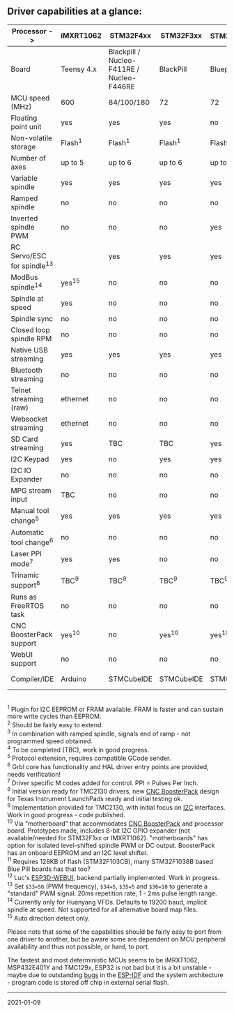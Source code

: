 ## Driver capabilities at a glance:

| Processor ->                         | iMXRT1062       | STM32F4xx       | STM32F3xx       |STM32F1xx<sup>11</sup>| SAM3X8E         | SAMD21          | ESP32           |MSP432           |LPC1768/1769       | TMC123        | TMC129x       | MSP432E401Y   | PSoC&nbsp;5 |MSP430F5529   |
|--------------------------------------|-----------------|-----------------|-----------------|----------------------|-----------------|-----------------|-----------------|-----------------|-------------------|---------------|---------------|---------------|-------------|--------------|
| Board                                |Teensy 4.x       |Blackpill / Nucleo-F411RE / Nucleo-F446RE| BlackPill | Bluepill| Due        | MKRZERO         |                 | LaunchPad       | Re-Arm / Bigtreetech SKR 1.3 / BTT SKR 1.4|LaunchPad|LaunchPad|LaunchPad|CY8CKIT-059|LaunchPad |
| MCU speed \(MHz\)                    | 600             | 84/100/180      | 72              | 72                   | 84              | 48              | 2x240           | 48              | 100/120           | 80            | 120           | 120           | 80          | 25 \(16 bit\)|
| Floating point unit                  | yes             | yes             | yes             | no                   | no              | no              | yes             | yes             | no                | yes           | yes           | yes           | no          | no           |
| Non-volatile storage                 |Flash<sup>1</sup>|Flash<sup>1</sup>|Flash<sup>1</sup>| Flash<sup>1</sup>    |Flash<sup>1</sup>|Flash<sup>1</sup>|Flash<sup>1</sup>|Flash<sup>1</sup>| Flash<sup>1</sup> | EEPROM        | EEPROM        | EEPROM        | EEPROM      |no<sup>1</sup>|
| Number of axes                       | up to 5         | up to 6         | up to 6         | up to 6              | up to 6         | 3               | 3               | 3               | up to 5           | 3             | up to 6       | up to 6       |3<sup>2</sup>| 3            |
| Variable spindle                     | yes             | yes             | yes             | yes                  | yes             | yes             | yes             | yes             | yes               | yes           | yes           | yes           | yes         | yes          |
| Ramped spindle                       | no              | no              | no              | no                   | no              | no              | yes             | no              | no                | yes           | yes           | yes           | no          | no           |
| Inverted spindle PWM                 | no              | no              | no              | yes                  | no              | no              | yes             | yes             | no                | yes           | yes           | yes           | no          | yes          |
| RC Servo/ESC for spindle<sup>13</sup>|                 | yes             | yes             | yes                  | yes             | yes             | yes             | yes             | yes               | yes           | yes           | yes           | no          | yes          |
| ModBus spindle<sup>14</sup>          | yes<sup>15</sup>| no              | no              | no                   | no              | no              | yes             | yes<sup>15</sup>| no                | no            | no            | no            | no          | no           |
| Spindle at speed                     | yes             | no              | no              | no                   | no              | no              | no              | yes<sup>3</sup> | no                | no            | no            | no            | no          | no           |
| Spindle sync                         | no              | no              | no              | no                   | no              | no              | no              | no              | no                | no            | no            | no            | no          | no           |
| Closed loop spindle RPM              | no              | no              | no              | no                   | no              | no              | no              | no              | no                | no            | no            | no            | no          | no           |
| Native USB streaming                 | yes             | yes             | yes             | yes                  | yes             | yes             | no              | no              | yes               | no            | no            | no            | no          | no           |
| Bluetooth streaming                  | no              | no              | no              | no                   | no              | no              | yes             | no              | no                | no            | no            | no            | no          | no           |
| Telnet streaming \(raw\)             | ethernet        | no              | no              | no                   | no              | no              | wifi            | no              | no                | no            | ethernet      | ethernet      | no          | no           |
| Websocket streaming                  | ethernet        | no              | no              | no                   | no              | no              | wifi            | no              | no                | no            | ethernet      | ethernet      | no          | no           |
| SD Card streaming                    | yes             | TBC             | TBC             | yes                  | no              | yes             | yes             | no              | yes               | yes           | no            | no            | no          | no           |
| I2C Keypad                           | yes             | no              | yes             | yes                  | no              | yes             | yes             | yes             | no                | yes           | no            | no            | yes         | no           |
| I2C IO Expander                      | no              | no              | no              | no                   | no              | yes             | yes             | no              | no                | no            | no            | no            | no          | no           |
| MPG stream input                     | TBC             | no              | no              | no                   | no              | no              | no              | yes             | no                | yes           | yes           | yes           | no          | no           |
| Manual tool change<sup>5</sup>       | yes             | yes             | yes             | yes                  | yes             | yes             | yes             | yes             | yes               | yes           | yes           | yes           | yes         | no           |
| Automatic tool change<sup>6</sup>    | no              | no              | no              | no                   | no              | no              | no              | planned         | no                | no            | no            | no            | no          | no           |
| Laser PPI mode<sup>7</sup>           | yes             | yes             | no              | no                   | no              | no              | no              | no              | no                | yes           | no            | no            | no          | no           |
| Trinamic support<sup>8</sup>         | TBC<sup>9</sup> | TBC<sup>9</sup> | TBC<sup>9</sup> | TBC<sup>9</sup>      | TBC<sup>9</sup> | TBC<sup>9</sup> | TBC<sup>9</sup> | TBC<sup>9</sup> | no                |TBC<sup>9</sup>|TBC<sup>9</sup>|TBC<sup>9</sup>| no          | no           |
| Runs as FreeRTOS task                | no              | no              | no              | no                   | no              | no              | yes             | no              | no                | no            | no            | option        | no          | no           |
| CNC BoosterPack support              | yes<sup>10</sup>| no              | yes<sup>10</sup>| yes<sup>10</sup>     | no              | yes<sup>10</sup>| yes<sup>10</sup>| 1               | no                | 1             | 2             | 2             | no          | 1            |
| WebUI support                        | no              | no              | no              | no                   | no              | no              | yes<sup>12</sup>| no              | no                | no            | no            | no            | no          | no           |
| Compiler/IDE                         | Arduino         | STMCubeIDE      | STMCubeIDE      | STMCubeIDE           | Arduino         | Arduino         | ESP IDF         | CCS             | MCUExpresso       | CCS           | CCS           | CCS           | PSOC Creator| CCS          |

<br><sup>1</sup> Plugin for I2C EEPROM or FRAM available. FRAM is faster and can sustain more write cycles than EEPROM.
<br><sup>2</sup> Should be fairly easy to extend.
<br><sup>3</sup> In combination with ramped spindle, signals end of ramp - not programmed speed obtained.
<br><sup>4</sup> To be completed \(TBC\), work in good progress.
<br><sup>5</sup> Protocol extension, requires compatible GCode sender.
<br><sup>6</sup> Grbl core has functionality and HAL driver entry points are provided, needs verification!
<br><sup>7</sup> Driver specific M codes added for control. PPI = Pulses Per Inch.
<br><sup>8</sup> Initial version ready for TMC2130 drivers, new [CNC BoosterPack](https://github.com/terjeio/CNC_Boosterpack) design for Texas Instrument LaunchPads ready and initial testing ok.
<br><sup>9</sup> Implementation provided for TMC2130, with initial focus on [I2C](https://github.com/terjeio/Trinamic_TMC2130_I2C_SPI_Bridge) interfaces. Work in good progress - code published.
<br><sup>10</sup> Via "motherboard" that accommodates [CNC BoosterPack](https://github.com/terjeio/CNC_Boosterpack) and processor board. Prototypes made, includes 8-bit I2C GPIO expander \(not available/needed for STM32F1xx or IMXRT1062\). "motherboards" has option for isolated level-shifted spindle PWM or DC output.  BoosterPack has an onboard EEPROM and an I2C level shifter.
<br><sup>11</sup> Requires 128KB of flash \(STM32F103CB\), many STM32F1038B based Blue Pill boards has that too? 
<br><sup>12</sup> Luc's [ESP3D-WEBUI](https://github.com/luc-github/ESP3D-webui), backend partially implemented. Work in progress. 
<br><sup>13</sup> Set `$33=50` (PWM frequency), `$34=5`, `$35=5` and `$36=10` to generate a "standard" PWM signal: 20ms repetition rate, 1 - 2ms pulse length range. 
<br><sup>14</sup> Currently only for Huanyang VFDs. Defaults to 19200 baud, implicit spindle at speed. Not supported for all alternative board map files. 
<br><sup>15</sup> Auto direction detect only. 

Please note that some of the capabilities should be fairly easy to port from one driver to another, but be aware some are dependent on MCU peripheral availability and thus not possible, or hard, to port.

The fastest and most deterministic MCUs seems to be iMRXT1062, MSP432E401Y and TMC129x, ESP32 is not bad but it is a bit unstable - maybe due to outstanding [bugs](https://github.com/espressif/esp-idf/issues) in the [ESP-IDF](https://github.com/espressif/esp-idf) and the system architecture - program code is stored off chip in external serial flash.

---
2021-01-09
